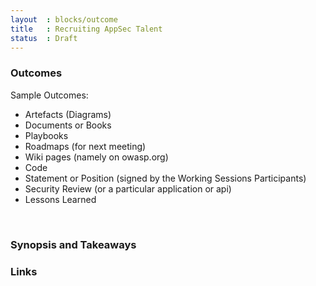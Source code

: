 ```yaml
---
layout  : blocks/outcome
title   : Recruiting AppSec Talent
status  : Draft
---
```


### Outcomes  

Sample Outcomes:

- Artefacts (Diagrams)
- Documents or Books
- Playbooks
- Roadmaps (for next meeting)
- Wiki pages (namely on owasp.org)
- Code
- Statement or Position (signed by the Working Sessions Participants)
- Security Review (or a particular application or api)
- Lessons Learned

 
### Synopsis and Takeaways



### Links
